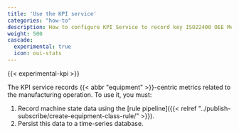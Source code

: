 ```yaml
---
title: 'Use the KPI service'
categories: "how-to"
description: How to configure KPI Service to record key ISO22400 OEE Metrics.
weight: 500
cascade: 
  experimental: true
  icon: oui-stats
---
```


{{< experimental-kpi >}}

The KPI service records {{< abbr "equipment" >}}-centric metrics related to the manufacturing operation.
To use it, you must:
1. Record machine state data using the [rule pipeline]({{< relref "../publish-subscribe/create-equipment-class-rule/" >}}).
1. Persist this data to a time-series database.


